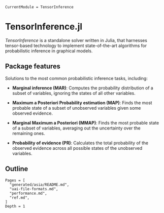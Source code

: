 ```@meta
CurrentModule = TensorInference
```

# TensorInference.jl

*TensorInference* is a standalone solver written in Julia, that harnesses
tensor-based technology to implement state-of-the-art algorithms for
probabilistic inference in graphical models. 

## Package features

Solutions to the most common probabilistic inference tasks, including:

- **Marginal inference (MAR)**: Computes the probability distribution of a
  subset of variables, ignoring the states of all other variables.

- **Maximum a Posteriori Probability estimation (MAP)**: Finds the most probable
  state of a subset of unobserved variables given some observed evidence.

- **Marginal Maximum a Posteriori (MMAP)**: Finds the most probable state of a
  subset of variables, averaging out the uncertainty over the remaining ones.

- **Probability of evidence (PR)**: Calculates the total probability of the
  observed evidence across all possible states of the unobserved variables.

## Outline
```@contents
Pages = [
  "generated/asia/README.md",
  "uai-file-formats.md",
  "performance.md",
  "ref.md",
]
Depth = 1
```
